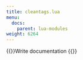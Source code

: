 ```yaml
---
title: cleantags.lua
menu:
  docs:
    parent: lua-modules
weight: 6264
---
```


{{<todo>}}Write documentation {{</todo>}}
